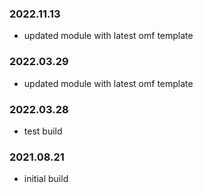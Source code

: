 ### 2022.11.13
- updated module with latest omf template 

### 2022.03.29
- updated module with latest omf template

### 2022.03.28
- test build

### 2021.08.21
- initial build 